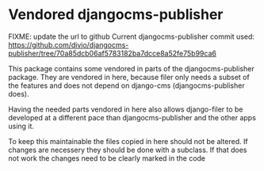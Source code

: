 # Vendored djangocms-publisher

FIXME: update the url to github
Current djangocms-publisher commit used: https://github.com/divio/djangocms-publisher/tree/70a85dcb06af5783182ba7dcce8a52fe75b99ca6

This package contains some vendored in parts of the djangocms-publisher
package. They are vendored in here, because filer only needs a subset
of the features and does not depend on django-cms (djangocms-publisher
does).

Having the needed parts vendored in here also allows django-filer to be
developed at a different pace than djangocms-publisher and the other
apps using it.

To keep this maintainable the files copied in here should not be
altered. If changes are necessery they should be done with a subclass.
If that does not work the changes need to be clearly marked in the code
